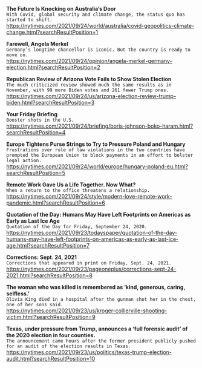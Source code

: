 **The Future Is Knocking on Australia’s Door**\
`With Covid, global security and climate change, the status quo has started to shift.`\
https://nytimes.com/2021/09/24/world/australia/covid-geopolitics-climate-change.html?searchResultPosition=1

**Farewell, Angela Merkel**\
`Germany’s longtime chancellor is iconic. But the country is ready to move on.`\
https://nytimes.com/2021/09/24/opinion/angela-merkel-germany-election.html?searchResultPosition=2

**Republican Review of Arizona Vote Fails to Show Stolen Election**\
`The much criticized review showed much the same results as in November, with 99 more Biden votes and 261 fewer Trump ones.`\
https://nytimes.com/2021/09/24/us/arizona-election-review-trump-biden.html?searchResultPosition=3

**Your Friday Briefing**\
`Booster shots in the U.S.`\
https://nytimes.com/2021/09/24/briefing/boris-johnson-boko-haram.html?searchResultPosition=4

**Europe Tightens Purse Strings to Try to Pressure Poland and Hungary**\
`Frustrations over rule of law violations in the two countries have prompted the European Union to block payments in an effort to bolster legal action.`\
https://nytimes.com/2021/09/24/world/europe/hungary-poland-eu.html?searchResultPosition=5

**Remote Work Gave Us a Life Together. Now What?**\
`When a return to the office threatens a relationship.`\
https://nytimes.com/2021/09/24/style/modern-love-remote-work-pandemic.html?searchResultPosition=6

**Quotation of the Day: Humans May Have Left Footprints on Americas as Early as Last Ice Age**\
`Quotation of the Day for Friday, September 24, 2020.`\
https://nytimes.com/2021/09/23/todayspaper/quotation-of-the-day-humans-may-have-left-footprints-on-americas-as-early-as-last-ice-age.html?searchResultPosition=7

**Corrections: Sept. 24, 2021**\
`Corrections that appeared in print on Friday, Sept. 24, 2021.`\
https://nytimes.com/2021/09/23/pageoneplus/corrections-sept-24-2021.html?searchResultPosition=8

**The woman who was killed is remembered as ‘kind, generous, caring, selfless.’**\
`Olivia King died in a hospital after the gunman shot her in the chest, one of her sons said.`\
https://nytimes.com/2021/09/23/us/kroger-collierville-shooting-victim.html?searchResultPosition=9

**Texas, under pressure from Trump, announces a ‘full forensic audit’ of the 2020 election in four counties.**\
`The announcement came hours after the former president publicly pushed for an audit of the election results in Texas.`\
https://nytimes.com/2021/09/23/us/politics/texas-trump-election-audit.html?searchResultPosition=10


